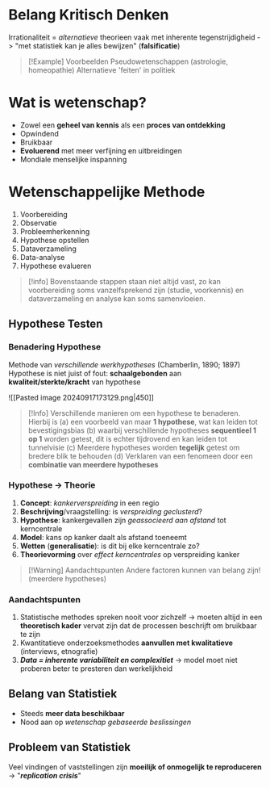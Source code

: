# Belang Kritisch Denken

Irrationaliteit = *alternatieve* theorieen vaak met inherente tegenstrijdigheid
-> "met statistiek kan je alles bewijzen" (**falsificatie**)

> [!Example] Voorbeelden
> Pseudowetenschappen (astrologie, homeopathie)
> Alternatieve 'feiten' in politiek

# Wat is wetenschap?
- Zowel een **geheel van kennis** als een **proces van ontdekking**
- Opwindend
- Bruikbaar
- **Evoluerend** met meer verfijning en uitbreidingen
- Mondiale menselijke inspanning
# Wetenschappelijke Methode

1. Voorbereiding
2. Observatie
3. Probleemherkenning
4. Hypothese opstellen
5. Dataverzameling
6. Data-analyse
7. Hypothese evalueren

> [!info]
> Bovenstaande stappen staan niet altijd vast, zo kan voorbereiding soms vanzelfsprekend zijn (studie, voorkennis) en dataverzameling en analyse kan soms samenvloeien.

## Hypothese Testen
### Benadering Hypothese

Methode van *verschillende werkhypotheses* (Chamberlin, 1890; 1897)
Hypothese is niet juist of fout: **schaalgebonden** aan **kwaliteit/sterkte/kracht** van hypothese

![[Pasted image 20240917173129.png|450]]

>[!Info]
>Verschillende manieren om een hypothese te benaderen.
>Hierbij is 
>(a) een voorbeeld van maar **1 hypothese**, wat kan leiden tot bevestigingsbias
>(b) waarbij verschillende hypotheses **sequentieel 1 op 1** worden getest, dit is echter tijdrovend en kan leiden tot tunnelvisie
>(c) Meerdere hypotheses worden **tegelijk** getest om bredere blik te behouden
>(d) Verklaren van een fenomeen door een **combinatie van meerdere hypotheses**
### Hypothese -> Theorie

1. **Concept**: *kankerverspreiding* in een regio 
2. **Beschrijving**/vraagstelling: is *verspreiding geclusterd*?
3. **Hypothese**: kankergevallen zijn *geassocieerd aan afstand* tot kerncentrale
4. **Model**: kans op kanker daalt als afstand toeneemt
5. **Wetten** (**generalisatie**): is dit bij elke kerncentrale zo?
6. **Theorievorming** over *effect kerncentrales* op verspreiding kanker

> [!Warning] Aandachtspunten
> Andere factoren kunnen van belang zijn! (meerdere hypotheses)

### Aandachtspunten

1. Statistische methodes spreken nooit voor zichzelf
	-> moeten altijd in een **theoretisch kader** vervat zijn dat de processen beschrijft om bruikbaar te zijn
2. Kwantitatieve onderzoeksmethodes **aanvullen met kwalitatieve** (interviews, etnografie)
3. ***Data = inherente variabiliteit en complexitiet***
	-> model moet niet proberen beter te presteren dan werkelijkheid
## Belang van Statistiek

- Steeds **meer data beschikbaar**
- Nood aan op *wetenschap gebaseerde beslissingen*
## Probleem van Statistiek

Veel vindingen of vaststellingen zijn **moeilijk of onmogelijk te reproduceren**
-> "***replication crisis***"